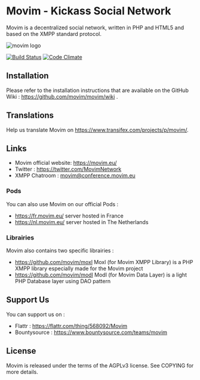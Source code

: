Movim - Kickass Social Network
==================================================

Movim is a decentralized social network, written in PHP and HTML5 and based on the XMPP standard protocol.

![movim logo](https://movim.eu/img/main_top.png)


[![Build Status](https://travis-ci.org/BtPht/movim.svg?branch=master)](https://travis-ci.org/BtPht/movim)
[![Code Climate](https://codeclimate.com/github/BtPht/movim/badges/gpa.svg)](https://codeclimate.com/github/BtPht/movim)

Installation
------------
Please refer to the installation instructions that are available on the GitHub Wiki : https://github.com/movim/movim/wiki .


Translations
------------
Help us translate Movim on https://www.transifex.com/projects/p/movim/.

Links
-----
* Movim official website: https://movim.eu/
* Twitter : https://twitter.com/MovimNetwork
* XMPP Chatroom : movim@conference.movim.eu

### Pods
You can also use Movim on our official Pods :

* https://fr.movim.eu/ server hosted in France
* https://nl.movim.eu/ server hosted in The Netherlands

### Librairies
Movim also contains two specific librairies :

* https://github.com/movim/moxl Moxl (for Movim XMPP Library) is a PHP XMPP library especially made for the Movim project
* https://github.com/movim/modl Modl (for Movim Data Layer) is a light PHP Database layer using DAO pattern

Support Us
----------
You can support us on :
* Flattr : https://flattr.com/thing/568092/Movim
* Bountysource : https://www.bountysource.com/teams/movim

License
-------
Movim is released under the terms of the AGPLv3 license. See COPYING for more details.
